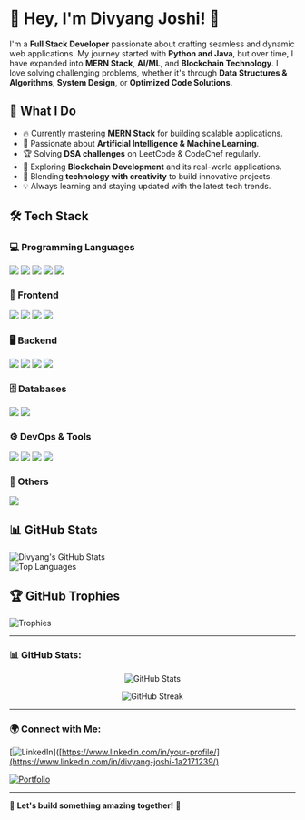 # 👋 Hey, I'm Divyang Joshi! 🚀  

I'm a **Full Stack Developer** passionate about crafting seamless and dynamic web applications. My journey started with **Python and Java**, but over time, I have expanded into **MERN Stack**, **AI/ML**, and **Blockchain Technology**. I love solving challenging problems, whether it's through **Data Structures & Algorithms**, **System Design**, or **Optimized Code Solutions**.  

## 🚀 What I Do  
- 🔥 Currently mastering **MERN Stack** for building scalable applications.  
- 🧠 Passionate about **Artificial Intelligence & Machine Learning**.  
- 🏆 Solving **DSA challenges** on LeetCode & CodeChef regularly.  
- 🔗 Exploring **Blockchain Development** and its real-world applications.  
- 🎨 Blending **technology with creativity** to build innovative projects.  
- 💡 Always learning and staying updated with the latest tech trends.  

## 🛠 Tech Stack  

### 💻 Programming Languages  
<p align="left">
  <img src="https://img.shields.io/badge/Python-3776AB?style=for-the-badge&logo=python&logoColor=white"/>
  <img src="https://img.shields.io/badge/JavaScript-F7DF1E?style=for-the-badge&logo=javascript&logoColor=black"/>
  <img src="https://img.shields.io/badge/TypeScript-3178C6?style=for-the-badge&logo=typescript&logoColor=white"/>
  <img src="https://img.shields.io/badge/Java-007396?style=for-the-badge&logo=java&logoColor=white"/>
  <img src="https://img.shields.io/badge/C++-00599C?style=for-the-badge&logo=c%2B%2B&logoColor=white"/>
</p>

### 🎨 Frontend  
<p align="left">
  <img src="https://img.shields.io/badge/React-61DAFB?style=for-the-badge&logo=react&logoColor=black"/>
  <img src="https://img.shields.io/badge/Next.js-000000?style=for-the-badge&logo=next.js&logoColor=white"/>
  <img src="https://img.shields.io/badge/TailwindCSS-06B6D4?style=for-the-badge&logo=tailwindcss&logoColor=white"/>
  <img src="https://img.shields.io/badge/Redux-764ABC?style=for-the-badge&logo=redux&logoColor=white"/>
</p>

### 🖥 Backend  
<p align="left">
  <img src="https://img.shields.io/badge/Node.js-339933?style=for-the-badge&logo=node.js&logoColor=white"/>
  <img src="https://img.shields.io/badge/Express.js-000000?style=for-the-badge&logo=express&logoColor=white"/>
  <img src="https://img.shields.io/badge/Django-092E20?style=for-the-badge&logo=django&logoColor=white"/>
  <img src="https://img.shields.io/badge/Flask-000000?style=for-the-badge&logo=flask&logoColor=white"/>
</p>

### 🗄️ Databases  
<p align="left">
  <img src="https://img.shields.io/badge/MongoDB-47A248?style=for-the-badge&logo=mongodb&logoColor=white"/>
  <img src="https://img.shields.io/badge/MySQL-4479A1?style=for-the-badge&logo=mysql&logoColor=white" />
</p>

### ⚙️ DevOps & Tools  
<p align="left">
  <img src="https://img.shields.io/badge/Docker-2496ED?style=for-the-badge&logo=docker&logoColor=white"/>
  <img src="https://img.shields.io/badge/GitHub_Actions-2088FF?style=for-the-badge&logo=github-actions&logoColor=white"/>
  <img src="https://img.shields.io/badge/AWS-232F3E?style=for-the-badge&logo=amazon-aws&logoColor=white"/>
  <img src="https://img.shields.io/badge/Vercel-000000?style=for-the-badge&logo=vercel&logoColor=white"/>
</p>

### 🔗 Others  
<p align="left">
  <img src="https://img.shields.io/badge/Postman-FF6C37?style=for-the-badge&logo=postman&logoColor=white"/>
</p>

## 📊 GitHub Stats  
![Divyang's GitHub Stats](https://github-readme-stats.vercel.app/api?username=DivyangJoshi1&show_icons=true&theme=radical)  
![Top Languages](https://github-readme-stats.vercel.app/api/top-langs/?username=DivyangJoshi1&layout=compact&theme=radical)  

## 🏆 GitHub Trophies  
![Trophies](https://github-profile-trophy.vercel.app/?username=DivyangJoshi1&theme=dracula&no-bg=true&no-frame=true)  


---

### 📊 GitHub Stats:
<p align="center">
  <img src="https://github-readme-stats.vercel.app/api?username=DivyangJoshi1&show_icons=true&theme=radical" alt="GitHub Stats" />
</p>

<p align="center">
  <img src="https://github-readme-streak-stats.herokuapp.com/?user=DivyangJoshi1&theme=radical" alt="GitHub Streak" />
</p>

---

### 🌍 Connect with Me:
[![LinkedIn](https://img.shields.io/badge/LinkedIn-0A66C2?style=for-the-badge&logo=linkedin&logoColor=white)]([https://www.linkedin.com/in/your-profile/](https://www.linkedin.com/in/divyang-joshi-1a2171239/)

[![Portfolio](https://img.shields.io/badge/Portfolio-FF5722?style=for-the-badge&logo=firefox&logoColor=white)]([https://your-portfolio.com](https://portfoliodj.netlify.app/))

---

🎯 **Let's build something amazing together!** 🚀
